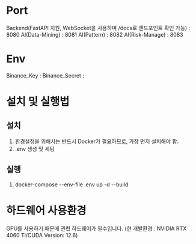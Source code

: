# Port

Backend(FastAPI 지원, WebSocket을 사용하며 /docs로 엔드포인트 확인 가능) : 8080
AI(Data-Mining) : 8081
AI(Pattern) : 8082
AI(Risk-Manage) : 8083

# Env

Binance_Key :
Binance_Secret :

# 설치 및 실행법

## 설치

1. 환경설정을 위해서는 반드시 Docker가 필요하므로, 가장 먼저 설치해야 함.
2. .env 생성 및 세팅

## 실행

1. docker-compose --env-file .env up -d --build

# 하드웨어 사용환경

GPU를 사용하기 때문에 관련 하드웨어가 필수입니다. (현 개발환경 : NVIDIA RTX 4060 Ti/CUDA Version: 12.6)
